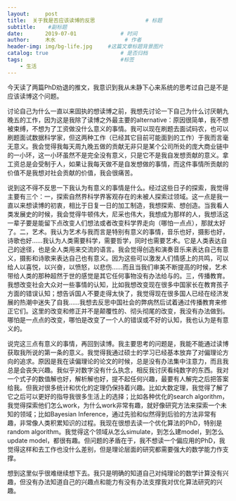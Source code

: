 ```yaml
---
layout:     post   				    
title:  关于我是否应该读博的反思				# 标题
subtitle:    #副标题
date:       2019-07-01 				# 时间
author:     木水 						# 作者
header-img: img/bg-life.jpg 	#这篇文章标题背景图片
catalog: true 						# 是否归档
tags:								#标签
    - 生活
---
```

今天读了两篇PhD劝退的推文，我意识到我从未静下心来系统的思考过自己是不是应该读博这个问题。

讨论自己为什么一直以来固执的想读博之前，我想先讨论一下自己为什么讨厌朝九晚五的工作，因为这是我除了读博之外最主要的alternative：原因很简单，我不想被束缚，不想为了工资做没什么意义的事情。我可以现在刷题去面试码农，也可以刷题面试数据科学家，但这两种工作（已经其它目前可能面到的工作）于我而言毫无意义。我会觉得我每天周九晚五做的贡献无非只是某个公司所处的庞大商业链中的一小环，这一小环虽然不是完全没有意义，只是它不是我自发想贡献的意义。拿工资总是会受制于人，如果让我每天做不是自发想做的事情，而这件事情所贡献的价值不是我想对社会贡献的价值，我会很痛苦。

说到这不得不反思一下我认为有意义的事情是什么。经过这些日子的探索，我觉得主要有三个：一，探索自然界科学界客观存在的未被人探索过领域。这一点是我一直以来想读博的初衷，相比于日复一日的加工制造，我想探索、想创造。当我看人类发展史的时候，我会觉得牛顿伟大，尼采也伟大，我想成为那样的人，我想活这一辈子要是能留下点改变人们想法或者改变科学界走向（哪怕一点点），那就太好了。二，艺术。我认为艺术与我而言是特别有意义的事情，音乐也好，摄影也好，诗歌也好……我认为人类需要科学，需要哲学，同时也需要艺术。它是人类表达自己的途径，也是全人类用来交流的语言。我会觉得创造和演奏音乐来表达自己有意义，摄影和诗歌来表达自己也有意义。因为这些可以激发人们情感上的共鸣，可以给人以喜悦，以兴奋，以愤怒，以悲伤……而且当我们审美不断提高的时候，艺术带给人类的那种超然于世的感觉是其它任何事物没有办法给与的。三，传播教育。我想改变社会大众对一些事情的认知，比如我想改变现在很多中国家长在教育孩子方面的错误认知；想告诉国人不要走得太快了，我觉得现在很多国人已经在经济发展的热潮中迷失了自我……我想去反思中国社会的弊病然后试着通过传播教育来修正它们。这里的改变和修正并不是颠覆性的、彻头彻尾的改变，我没有办法做到。哪怕是一点点的改变，哪怕是改变了一个人的错误或不好的认知，我也认为是有意义的。

说完这三点有意义的事情，再回到读博。我主要思考的问题是，我能不能通过读博获取我所说的第一条的意义。我觉得我通过硕士的学习已经基本放弃了对偏理论方向的追求。原因是我在读偏理论的论文的时候，总是没有办法集中注意力，而且我总是会丧失兴趣。我似乎对数字没有什么执念，相反我讨厌看纯数字的东西。我对一个式子的数值解也好，解析解也好，提不起任何兴趣，最要有人解完之后把答案给我。但我对很多统计和优化的定理仍保持着兴趣。比如大数定理，我觉得了解了它之后可以更好的指导我很多生活上的选择；比如各种优化的search algorithm，我觉得探索他们怎么work，为什么work非常有趣，就好像研究方法来探索一个未知的领域；比如Bayesian Inference，通过先验和似然得到后验的方法非常有趣，非常像人类积累知识的过程。我现在很想去读一个优化算法的PhD，特别是random algorithm。我觉得这个领域从怎么simulate，到怎么建model，到怎么update model，都很有趣。但问题的矛盾在于，我不想读一个偏应用的PhD，我觉得这样和去工作也没什么差别，但是理论层面的研究都需要强大的数学能力作支撑。

想到这里似乎很难继续想下去。我只是明确的知道自己对纯理论的数学计算没有兴趣，但没有办法知道自己的兴趣点和能力有没有办法支撑我对优化算法研究的兴趣。